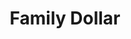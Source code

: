 ---
title: "Family Dollar"
url: /greenville/family-dollar-greenville-boulevard-southwest/
shop: Kramladen
---